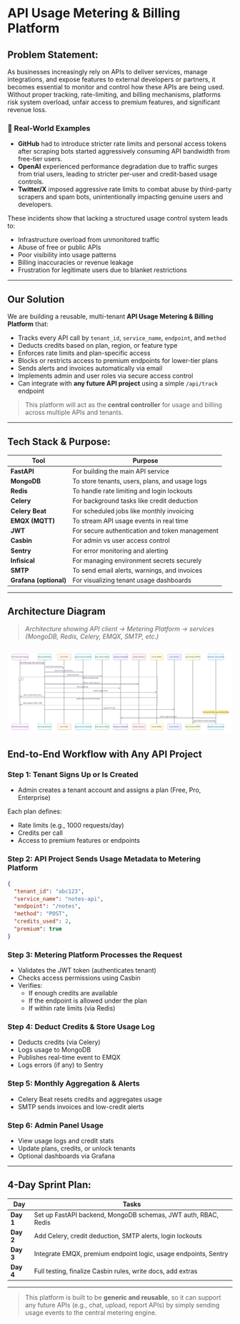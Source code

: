 
# API Usage Metering & Billing Platform

## Problem Statement:

As businesses increasingly rely on APIs to deliver services, manage integrations, and expose features to external developers or partners, it becomes essential to monitor and control how these APIs are being used. Without proper tracking, rate-limiting, and billing mechanisms, platforms risk system overload, unfair access to premium features, and significant revenue loss.

### 🔎 Real-World Examples

- **GitHub** had to introduce stricter rate limits and personal access tokens after scraping bots started aggressively consuming API bandwidth from free-tier users.
- **OpenAI** experienced performance degradation due to traffic surges from trial users, leading to stricter per-user and credit-based usage controls.
- **Twitter/X** imposed aggressive rate limits to combat abuse by third-party scrapers and spam bots, unintentionally impacting genuine users and developers.

These incidents show that lacking a structured usage control system leads to:
- Infrastructure overload from unmonitored traffic  
- Abuse of free or public APIs  
- Poor visibility into usage patterns  
- Billing inaccuracies or revenue leakage  
- Frustration for legitimate users due to blanket restrictions

---

## Our Solution

We are building a reusable, multi-tenant **API Usage Metering & Billing Platform** that:

- Tracks every API call by `tenant_id`, `service_name`, `endpoint`, and `method`
- Deducts credits based on plan, region, or feature type
- Enforces rate limits and plan-specific access
- Blocks or restricts access to premium endpoints for lower-tier plans
- Sends alerts and invoices automatically via email
- Implements admin and user roles via secure access control
- Can integrate with **any future API project** using a simple `/api/track` endpoint

> This platform will act as the **central controller** for usage and billing across multiple APIs and tenants.

---

## Tech Stack & Purpose:

| Tool             | Purpose                                                   |
|------------------|-----------------------------------------------------------|
| **FastAPI**       | For building the main API service                         |
| **MongoDB**       | To store tenants, users, plans, and usage logs            |
| **Redis**         | To handle rate limiting and login lockouts                |
| **Celery**        | For background tasks like credit deduction                |
| **Celery Beat**   | For scheduled jobs like monthly invoicing                 |
| **EMQX (MQTT)**   | To stream API usage events in real time                   |
| **JWT**           | For secure authentication and token management           |
| **Casbin**        | For admin vs user access control                         |
| **Sentry**        | For error monitoring and alerting                        |
| **Infisical**     | For managing environment secrets securely                |
| **SMTP**          | To send email alerts, warnings, and invoices              |
| **Grafana (optional)** | For visualizing tenant usage dashboards         |

---

## Architecture Diagram

> _Architecture showing API client → Metering Platform → services (MongoDB, Redis, Celery, EMQX, SMTP, etc.)_

![Architecture](./api.png)
---

## End-to-End Workflow with Any API Project

### Step 1: Tenant Signs Up or Is Created
- Admin creates a tenant account and assigns a plan (Free, Pro, Enterprise)

Each plan defines:
- Rate limits (e.g., 1000 requests/day)
- Credits per call
- Access to premium features or endpoints

### Step 2: API Project Sends Usage Metadata to Metering Platform
```json
{
  "tenant_id": "abc123",
  "service_name": "notes-api",
  "endpoint": "/notes",
  "method": "POST",
  "credits_used": 2,
  "premium": true
}
```

### Step 3: Metering Platform Processes the Request
- Validates the JWT token (authenticates tenant)
- Checks access permissions using Casbin
- Verifies:
  - If enough credits are available
  - If the endpoint is allowed under the plan
  - If within rate limits (via Redis)

### Step 4: Deduct Credits & Store Usage Log
- Deducts credits (via Celery)
- Logs usage to MongoDB
- Publishes real-time event to EMQX
- Logs errors (if any) to Sentry

### Step 5: Monthly Aggregation & Alerts
- Celery Beat resets credits and aggregates usage
- SMTP sends invoices and low-credit alerts

### Step 6: Admin Panel Usage
- View usage logs and credit stats
- Update plans, credits, or unlock tenants
- Optional dashboards via Grafana

---

## 4-Day Sprint Plan:

| Day        | Tasks |
|------------|-------|
| **Day 1**  | Set up FastAPI backend, MongoDB schemas, JWT auth, RBAC, Redis |
| **Day 2**  | Add Celery, credit deduction, SMTP alerts, login lockouts      |
| **Day 3**  | Integrate EMQX, premium endpoint logic, usage endpoints, Sentry |
| **Day 4**  | Full testing, finalize Casbin rules, write docs, add extras    |

---

> This platform is built to be **generic and reusable**, so it can support any future APIs (e.g., chat, upload, report APIs) by simply sending usage events to the central metering engine.
